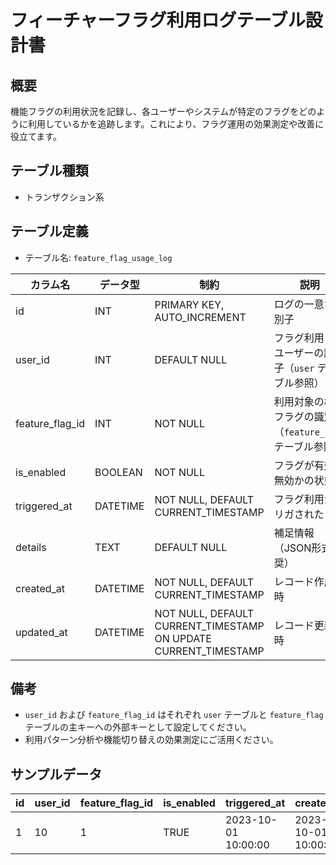 # フィーチャーフラグ利用ログテーブル設計書

## 概要
機能フラグの利用状況を記録し、各ユーザーやシステムが特定のフラグをどのように利用しているかを追跡します。これにより、フラグ運用の効果測定や改善に役立てます。

## テーブル種類
- トランザクション系

## テーブル定義
- テーブル名: `feature_flag_usage_log`

| カラム名         | データ型      | 制約                                      | 説明                                    |
|------------------|---------------|-------------------------------------------|-----------------------------------------|
| id               | INT           | PRIMARY KEY, AUTO_INCREMENT               | ログの一意な識別子                        |
| user_id          | INT           | DEFAULT NULL                              | フラグ利用したユーザーの識別子（`user` テーブル参照） |
| feature_flag_id  | INT           | NOT NULL                                  | 利用対象の機能フラグの識別子（`feature_flag` テーブル参照） |
| is_enabled       | BOOLEAN       | NOT NULL                                  | フラグが有効か無効かの状態                |
| triggered_at     | DATETIME      | NOT NULL, DEFAULT CURRENT_TIMESTAMP       | フラグ利用がトリガされた日時             |
| details          | TEXT          | DEFAULT NULL                              | 補足情報（JSON形式推奨）                |
| created_at       | DATETIME      | NOT NULL, DEFAULT CURRENT_TIMESTAMP       | レコード作成日時                        |
| updated_at       | DATETIME      | NOT NULL, DEFAULT CURRENT_TIMESTAMP ON UPDATE CURRENT_TIMESTAMP | レコード更新日時            |

## 備考
- `user_id` および `feature_flag_id` はそれぞれ `user` テーブルと `feature_flag` テーブルの主キーへの外部キーとして設定してください。
- 利用パターン分析や機能切り替えの効果測定にご活用ください。

## サンプルデータ
| id | user_id | feature_flag_id | is_enabled | triggered_at          | created_at           | updated_at           |
|----|---------|-----------------|------------|-----------------------|----------------------|----------------------|
| 1  | 10      | 1               | TRUE       | 2023-10-01 10:00:00   | 2023-10-01 10:00:00  | 2023-10-01 10:00:00  |
